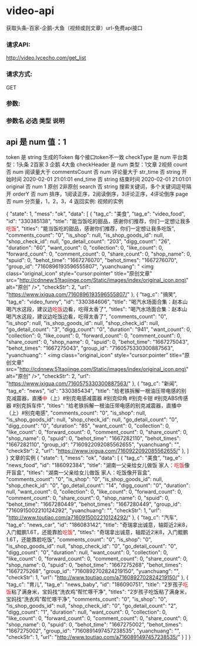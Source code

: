 # video-api
获取头条-百家-企鹅-大鱼（视频或则文章）url-免费api接口

### 请求API:

http://video.lycecho.com/get_list

### 请求方式:

GET

### 参数:

### 参数名	必选	类型	说明
## api	是	num	值：1
token	是	string	生成的Token
每个接口token不一致
checkType	是	num	平台类型：1头条 2百家 3 企鹅 4大鱼
checkHeader	是	num	类型：1文章 2视频
count	否	num	阅读量大于
commentsCount	否	num	评论量大于
str_time	否	string	开始时间 2020-02-01 21:01:01
end_time	否	string	结束时间 2020-02-01 21:01:01
original	否	num	1 原创 2非原创
search	否	string	搜索关键词，多个关键词逗号隔开
orderY	否	num	排序，1阅读正序，2阅读倒序，3评论正序，4评论倒序
page	否	num	分页量，1，2，3，4
返回实例:
视频的实例

{
    "state": 1,
    "mess": "ok",
    "data": [
        {
            "tag_c": "美食",
            "tag_e": "video_food",
            "id": "330385138",
            "title": "能当饭吃的甜品，感谢你们推荐，你们一定想让我多<font color='red'>吃饭</font>",
            "titles": "能当饭吃的甜品，感谢你们推荐，你们一定想让我多吃饭",
            "comments_count": "0",
            "is_shop": null,
            "is_shop_goods_id": null,
            "shop_check_id": null,
            "go_detail_count": "203",
            "digg_count": "26",
            "duration": "60",
            "want_count": 0,
            "collection": 0,
            "like_count": 0,
            "forward_count": 0,
            "comment_count": 0,
            "share_count": 0,
            "shop_name": 0,
            "spuid": 0,
            "behot_time": "1667276070",
            "behot_times": "1667276070",
            "group_id": "7160896193596555807",
            "yuanchuang": " <span><img class=\"original_icon\" style=\"cursor:pointer\" title=\"原创文章\" src=\"http://cdnnew.51taojinge.com/Static/images/index/original_icon.png\" alt=\"原创\" /></span>",
            "checkStr": 2,
            "url": "https://www.ixigua.com/7160896193596555807/"
        }, {
            "tag_c": "搞笑",
            "tag_e": "video_funny",
            "id": "330384606",
            "title": "喝汽水场面合集：赵本山喝汽水这段，建议边<font color='red'>吃饭</font>边看，吃得太香了",
            "titles": "喝汽水场面合集：赵本山喝汽水这段，建议边吃饭边看，吃得太香了",
            "comments_count": "0",
            "is_shop": null,
            "is_shop_goods_id": null,
            "shop_check_id": null,
            "go_detail_count": "3",
            "digg_count": "0",
            "duration": "941",
            "want_count": 0,
            "collection": 0,
            "like_count": 0,
            "forward_count": 0,
            "comment_count": 0,
            "share_count": 0,
            "shop_name": 0,
            "spuid": 0,
            "behot_time": "1667275043",
            "behot_times": "1667275043",
            "group_id": "7160575330300887563",
            "yuanchuang": " <span><img class=\"original_icon\" style=\"cursor:pointer\" title=\"原创文章\" src=\"http://cdnnew.51taojinge.com/Static/images/index/original_icon.png\" alt=\"原创\" /></span>",
            "checkStr": 2,
            "url": "https://www.ixigua.com/7160575330300887563/"
        },
        {
            "tag_c": "新闻",
            "tag_e": "news",
            "id": "330385434",
            "title": "给老铁拆解一根油压带电感的别克减震器，直播<font color='red'>中</font>（上）#别克电感减震器 #别克仰角 #别克卡钳 #别克ABS传感器 #别克拆车件",
            "titles": "给老铁拆解一根油压带电感的别克减震器，直播中（上）#别克电感",
            "comments_count": "0",
            "is_shop": null,
            "is_shop_goods_id": null,
            "shop_check_id": null,
            "go_detail_count": "0",
            "digg_count": "0",
            "duration": "85",
            "want_count": 0,
            "collection": 0,
            "like_count": 0,
            "forward_count": 0,
            "comment_count": 0,
            "share_count": 0,
            "shop_name": 0,
            "spuid": 0,
            "behot_time": "1667282110",
            "behot_times": "1667282110",
            "group_id": "7160922092085562655",
            "yuanchuang": "",
            "checkStr": 2,
            "url": "https://www.ixigua.com/7160922092085562655/"
        },
    ]
}
文章的实例
{
    "state": 1,
    "mess": "ok",
    "data": [
        {
            "tag_c": "美食",
            "tag_e": "news_food",
            "id": "186092384",
            "title": "湖南一父亲给女儿做饭 家人：<font color='red'>吃饭</font>像开盲盒",
            "titles": "湖南一父亲给女儿做饭 家人：吃饭像开盲盒",
            "comments_count": "0",
            "is_shop": "0",
            "is_shop_goods_id": null,
            "shop_check_id": "0",
            "go_detail_count": "14",
            "digg_count": "0",
            "duration": null,
            "want_count": 0,
            "collection": 0,
            "like_count": 0,
            "forward_count": 0,
            "comment_count": 0,
            "share_count": 0,
            "shop_name": 0,
            "spuid": 0,
            "behot_time": "1667280449",
            "behot_times": "1667280449",
            "group_id": "7160915002210124292",
            "yuanchuang": "",
            "checkStr": 1,
            "url": "http://www.toutiao.com/a7160915002210124292/"
        },
        {
            "tag_c": "汽车",
            "tag_e": "news_car",
            "id": "186083142",
            "title": "奇瑞拿出诚意，轴距近2米8，入门鲲鹏1.6T，还能靠脸<font color='red'>吃饭</font>",
            "titles": "奇瑞拿出诚意，轴距近2米8，入门鲲鹏1.6T，还能靠脸吃饭",
            "comments_count": "0",
            "is_shop": "0",
            "is_shop_goods_id": null,
            "shop_check_id": "0",
            "go_detail_count": "0",
            "digg_count": "0",
            "duration": null,
            "want_count": 0,
            "collection": 0,
            "like_count": 0,
            "forward_count": 0,
            "comment_count": 0,
            "share_count": 0,
            "shop_name": 0,
            "spuid": 0,
            "behot_time": "1667275268",
            "behot_times": "1667275268",
            "group_id": "7160892702824219150",
            "yuanchuang": "",
            "checkStr": 1,
            "url": "http://www.toutiao.com/a7160892702824219150/"
        },
        {
            "tag_c": "育儿",
            "tag_e": "news_baby",
            "id": "186090751",
            "title": "2岁孩子<font color='red'>吃饭</font>粘了满身米，宝妈找“洗衣鸡”帮忙啄干净",
            "titles": "2岁孩子吃饭粘了满身米，宝妈找“洗衣鸡”帮忙啄干净",
            "comments_count": "0",
            "is_shop": "0",
            "is_shop_goods_id": null,
            "shop_check_id": "0",
            "go_detail_count": "2",
            "digg_count": "1",
            "duration": null,
            "want_count": 0,
            "collection": 0,
            "like_count": 0,
            "forward_count": 0,
            "comment_count": 0,
            "share_count": 0,
            "shop_name": 0,
            "spuid": 0,
            "behot_time": "1667275002",
            "behot_times": "1667275002",
            "group_id": "7160891497457238535",
            "yuanchuang": "",
            "checkStr": 1,
            "url": "http://www.toutiao.com/a7160891497457238535/"
        }
    ]
}
